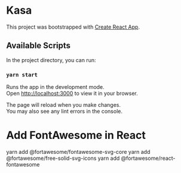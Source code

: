 # Kasa

This project was bootstrapped with [Create React App](https://github.com/facebook/create-react-app).

## Available Scripts

In the project directory, you can run:

### `yarn start`

Runs the app in the development mode.\
Open [http://localhost:3000](http://localhost:3000) to view it in your browser.

The page will reload when you make changes.\
You may also see any lint errors in the console.

# Add FontAwesome in React

yarn add @fortawesome/fontawesome-svg-core
yarn add @fortawesome/free-solid-svg-icons
yarn add @fortawesome/react-fontawesome

